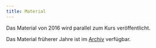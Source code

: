 ```yaml
---
title: Material
---
```


Das Material von 2016 wird parallel zum Kurs veröffentlicht.

Das Material früherer Jahre ist im [Archiv](archive.html) verfügbar.
